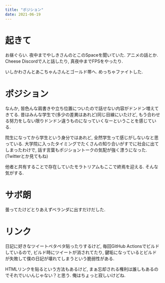 ```yaml
---
title: "ポジション"
date: 2021-06-19
---
```


# 起きて
お昼ぐらい. 夜中までやしきさんのとこのSpaceを聞いていた. アニメの話とか.
Cheese Discordで人と話したり, 真夜中までFPSをやったり.

いしかわさんとあこちゃんさんとゴールド帯へ. めっちゃファイトした.

# ポジション
なんか, 皆色んな肩書きや立ち位置についたので話せない内容がドンドン増えてきてる. 昔はみんな学生で(多少の差異はあれど)同じ目線にいたけど, もう合わせる努力をしない限りドンドン違うものになっていくなーということを感じている.

院生になってから学生という身分ではあれど, 全然学生って感じがしないなと思っている. 
大学院に入ったタイミングでたくさんの知り合いがすでに社会に出てしまったわけで, 話す言葉もポジショントークの気配が強く漂うになった.(Twitterとか見てもね)

他者と共有することで存在していたモラトリアムもここで終焉を迎える. そんな気がする.
# サボ朗
曇ってたけどとりあえずベランダに出すだけだした.


# リンク
日記に好きなツイートペタペタ貼ったりするけど, 毎回GitHub Actionsでビルドしているので, ビルド時にツイートが消されてたり, 鍵垢になっているとビルドが失敗して僕の日記が壊れてしまうという脆弱性がある.

HTMLリンクを貼るという方法もあるけど, まぁ忘却される権利は誰しもあるのでそれでいいんじゃない？と思う. 俺はちょっと寂しいけどね.